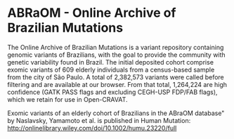 # ABRaOM - Online Archive of Brazilian Mutations

The Online Archive of Brazilian Mutations is a variant repository containing genomic variants of Brazilians, with the goal to provide the community with genetic variability found in Brazil. The initial deposited cohort comprise exomic variants of 609 elderly individuals from a census-based sample from the city of São Paulo. A total of 2,382,573 variants were called before filtering and are available at our browser. From that total, 1,264,224 are high confidence (GATK PASS flags and excluding CEGH-USP FDP/FAB flags), which we retain for use in Open-CRAVAT.

Exomic variants of an elderly cohort of Brazilians in the ABraOM database"
by Naslavsky, Yamamoto et al. is published in Human Mutation:
http://onlinelibrary.wiley.com/doi/10.1002/humu.23220/full